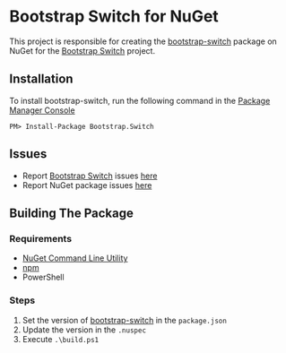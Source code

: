 Bootstrap Switch for NuGet
=============================

This project is responsible for creating the [bootstrap-switch](https://www.nuget.org/packages/Bootstrap.Switch/) package on NuGet for the [Bootstrap Switch](http://www.bootstrap-switch.org/) project.

Installation
--------------

To install bootstrap-switch, run the following command in the [Package Manager Console](http://docs.nuget.org/docs/start-here/using-the-package-manager-console)

    PM> Install-Package Bootstrap.Switch

Issues
--------

- Report [Bootstrap Switch](http://www.bootstrap-switch.org/) issues [here](https://github.com/nostalgiaz/bootstrap-switch/issues)
- Report NuGet package issues [here](https://github.com/blachniet/bootstrap-switch-nuget/issues)

Building The Package
----------------------

### Requirements

- [NuGet Command Line Utility](http://nuget.org/nuget.exe)
- [npm](https://www.npmjs.org/)
- PowerShell

### Steps

1. Set the version of [bootstrap-switch](http://www.bootstrap-switch.org/) in the `package.json`
2. Update the version in the `.nuspec`
3. Execute `.\build.ps1`
